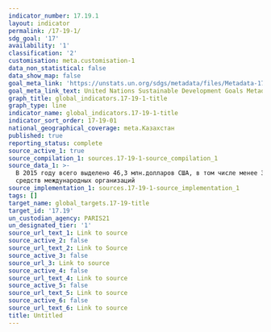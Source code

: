 ```yaml
---
indicator_number: 17.19.1
layout: indicator
permalink: /17-19-1/
sdg_goal: '17'
availability: '1'
classification: '2'
customisation: meta.customisation-1
data_non_statistical: false
data_show_map: false
goal_meta_link: 'https://unstats.un.org/sdgs/metadata/files/Metadata-17-19-01.pdf'
goal_meta_link_text: United Nations Sustainable Development Goals Metadata (pdf 468kB)
graph_title: global_indicators.17-19-1-title
graph_type: line
indicator_name: global_indicators.17-19-1-title
indicator_sort_order: 17-19-01
national_geographical_coverage: meta.Казахстан
published: true
reporting_status: complete
source_active_1: true
source_compilation_1: sources.17-19-1-source_compilation_1
source_data_1: >-
  В 2015 году всего выделено 46,3 млн.долларов США, в том числе менее 3% за счет
  средств международных организаций
source_implementation_1: sources.17-19-1-source_implementation_1
tags: []
target_name: global_targets.17-19-title
target_id: '17.19'
un_custodian_agency: PARIS21
un_designated_tier: '1'
source_url_text_1: Link to source
source_active_2: false
source_url_text_2: Link to Source
source_active_3: false
source_url_3: Link to source
source_active_4: false
source_url_text_4: Link to source
source_active_5: false
source_url_text_5: Link to source
source_active_6: false
source_url_text_6: Link to source
title: Untitled
---
```

